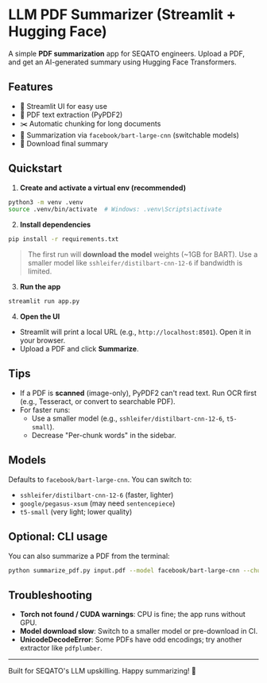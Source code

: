 # LLM PDF Summarizer (Streamlit + Hugging Face)

A simple **PDF summarization** app for SEQATO engineers. Upload a PDF, and get an AI-generated summary using Hugging Face Transformers.

## Features
- 🚀 Streamlit UI for easy use
- 📄 PDF text extraction (PyPDF2)
- ✂️ Automatic chunking for long documents
- 🧠 Summarization via `facebook/bart-large-cnn` (switchable models)
- 💾 Download final summary

## Quickstart

1) **Create and activate a virtual env (recommended)**

```bash
python3 -m venv .venv
source .venv/bin/activate  # Windows: .venv\Scripts\activate
```

2) **Install dependencies**

```bash
pip install -r requirements.txt
```

> The first run will **download the model** weights (~1GB for BART). Use a smaller model like `sshleifer/distilbart-cnn-12-6` if bandwidth is limited.

3) **Run the app**

```bash
streamlit run app.py
```

4) **Open the UI**
- Streamlit will print a local URL (e.g., `http://localhost:8501`). Open it in your browser.
- Upload a PDF and click **Summarize**.

## Tips
- If a PDF is **scanned** (image-only), PyPDF2 can't read text. Run OCR first (e.g., Tesseract, or convert to searchable PDF).
- For faster runs:
  - Use a smaller model (e.g., `sshleifer/distilbart-cnn-12-6`, `t5-small`).
  - Decrease "Per-chunk words" in the sidebar.

## Models
Defaults to `facebook/bart-large-cnn`. You can switch to:
- `sshleifer/distilbart-cnn-12-6` (faster, lighter)
- `google/pegasus-xsum` (may need `sentencepiece`)
- `t5-small` (very light; lower quality)

## Optional: CLI usage
You can also summarize a PDF from the terminal:

```bash
python summarize_pdf.py input.pdf --model facebook/bart-large-cnn --chunk 500 --no-final-pass
```

## Troubleshooting
- **Torch not found / CUDA warnings**: CPU is fine; the app runs without GPU.
- **Model download slow**: Switch to a smaller model or pre-download in CI.
- **UnicodeDecodeError**: Some PDFs have odd encodings; try another extractor like `pdfplumber`.

---

Built for SEQATO's LLM upskilling. Happy summarizing! 🧠
